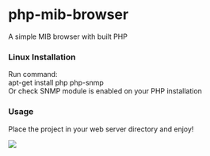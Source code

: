 # php-mib-browser

A simple MIB browser with built PHP

<h3>Linux Installation</h3>

Run command: <br>apt-get install php php-snmp
<br>
Or check SNMP module is enabled on your PHP installation

<h3>Usage</h3>

Place the project in your web server directory and enjoy!

<img src="http://meteorito.cloud/assets/snmpget.png" />
